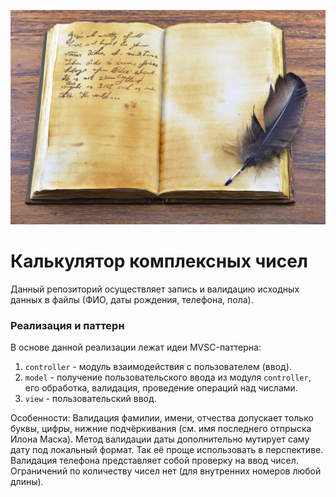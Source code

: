 ![Logo](../../../../../docs/Note.jpg)
# Калькулятор комплексных чисел

Данный репозиторий осуществляет запись и валидацию исходных данных в файлы 
(ФИО, даты рождения, телефона, пола).

### Реализация и паттерн
В основе данной реализации лежат идеи MVSC-паттерна:

1. `controller` - модуль взаимодействия с пользователем (ввод).
2. `model` - получение пользовательского ввода из модуля `controller`, 
его обработка, валидация, проведение операций над числами.
3. `view` - пользовательский ввод.

Особенности:
Валидация фамилии, имени, отчества допускает только буквы, цифры, нижние подчёркивания
(см. имя последнего отпрыска Илона Маска). 
Метод валидации даты дополнительно мутирует саму дату под локальный формат. 
Так её проще использовать в перспективе.
Валидация телефона представляет собой проверку на ввод чисел. Ограничений 
по количеству чисел нет (для внутренних номеров любой длины).